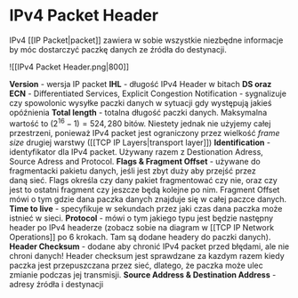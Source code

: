 # IPv4 Packet Header
IPv4 [[IP Packet|packet]] zawiera w sobie wszystkie niezbędne informacje by móc dostarczyć paczkę danych ze źródła do destynacji.

![[IPv4 Packet Header.png|800]]

**Version** - wersja IP packet
**IHL** - długość IPv4 Header w bitach 
**DS oraz ECN** - Differentiated Services, Explicit Congestion Notification - sygnalizuje czy spowolonic wysyłke paczki danych w sytuacji gdy występują jakieś opóźnienia
**Total length** - totalna długość paczki danych. Maksymalna wartość to $(2^{16}-1) = 524,280$ bitów. Niestety jednak nie użyjemy całej przestrzeni, ponieważ IPv4 packet jest ograniczony przez wielkość *frame size* drugiej warstwy ([[TCP IP Layers|transport layer]]) 
**Identification** - identyfikator dla IPv4 packet. Używany razem z Destionation Adress, Source Adress and Protocol.
**Flags & Fragment Offset** - używane do fragmentacki pakietu danych, jeśli jest zbyt duży aby przejść przez daną sieć. 
Flags określa czy dany pakiet fragmentować czy nie, oraz czy jest to ostatni fragment czy jeszcze będą kolejne po nim.
Fragment Offset mówi o tym gdzie dana paczka danych znajduje się w całej paczce danych.
**Time to live** - specyfikuje w sekundach przez jaki czas dana paczka może istnieć w sieci.
**Protocol** - mówi o tym jakiego typu jest będzie następny header po IPv4 headerze (zobacz sobie na diagram w [[TCP IP Network Operations]] po 6 krokach. Tam są dodane headery do paczki danych).
**Header Checksum** - dodane aby chronić IPv4 packet przed błędami, ale nie chroni danych! Header checksum jest sprawdzane za kazdym razem kiedy paczka jest przepuszczana przez sieć, dlatego, że paczka może ulec zmianie podczas jej transmisji.
**Source Address & Destination Address** - adresy źródła i destynacji


